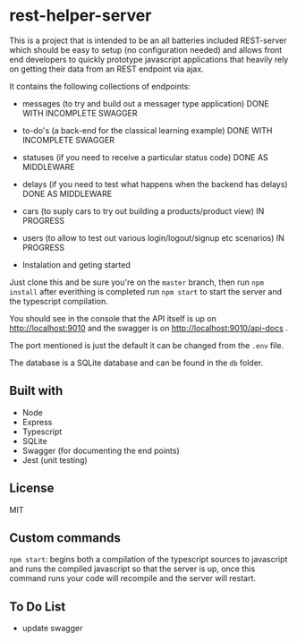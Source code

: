 # rest-helper-server

This is a project that is intended to be an all batteries included REST-server which should be easy to setup (no configuration needed)
and allows front end developers to quickly prototype javascript applications that heavily rely on getting their data from an REST endpoint
via ajax.

It contains the following collections of endpoints:

* messages (to try and build out a messager type application) DONE WITH INCOMPLETE SWAGGER
* to-do's (a back-end for the classical learning example) DONE WITH INCOMPLETE SWAGGER
* statuses (if you need to receive a particular status code) DONE AS MIDDLEWARE
* delays (if you need to test what happens when the backend has delays) DONE AS MIDDLEWARE
* cars (to suply cars to try out building a products/product view) IN PROGRESS
* users (to allow to test out various login/logout/signup etc scenarios) IN PROGRESS

* Instalation and geting started

Just clone this and be sure you're on the `master` branch, then run `npm install` after everithing is completed run `npm start` to start the server and the typescript compilation.

You should see in the console that the API itself is up on <http://localhost:9010> and the swagger is on <http://localhost:9010/api-docs> .

The port mentioned is just the default it can be changed from the `.env` file.

The database is a SQLite database and can be found in the `db` folder.

## Built with

* Node
* Express
* Typescript
* SQLite
* Swagger (for documenting the end points)
* Jest (unit testing)

## License

MIT

## Custom commands

`npm start`:  begins both a compilation of the typescript sources to javascript and runs the compiled javascript
so that the server is up, once this command runs your code will recompile and the server will restart.

## To Do List

* update swagger
